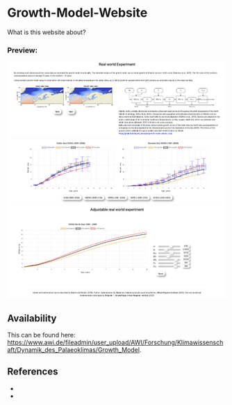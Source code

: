 # Growth-Model-Website

<p>What is this website about?</p>

### Preview:

![ Website Plot 1](images/page-view-1.png)
![ Website Plot 2](images/page-view-2.png)
![ Website Plot 3](images/page-view-3.png)

## Availability

This can be found here: https://www.awi.de/fileadmin/user_upload/AWI/Forschung/Klimawissenschaft/Dynamik_des_Palaeoklimas/Growth_Model.

## References

-
-
